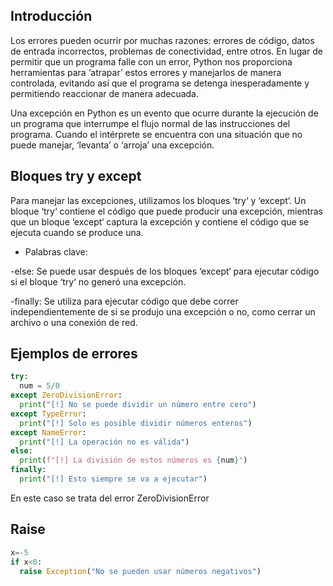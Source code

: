 ## Introducción[](#introduccion)

Los errores pueden ocurrir por muchas razones: errores de código, datos de entrada incorrectos, problemas de conectividad, entre otros. En lugar de permitir que un programa falle con un error, Python nos proporciona herramientas para ‘atrapar’ estos errores y manejarlos de manera controlada, evitando así que el programa se detenga inesperadamente y permitiendo reaccionar de manera adecuada.

Una excepción en Python es un evento que ocurre durante la ejecución de un programa que interrumpe el flujo normal de las instrucciones del programa. Cuando el intérprete se encuentra con una situación que no puede manejar, ‘levanta’ o ‘arroja’ una excepción.

## Bloques try y except[](#bloques-try-y-except)

Para manejar las excepciones, utilizamos los bloques ‘try‘ y ‘except‘. Un bloque ‘try‘ contiene el código que puede producir una excepción, mientras que un bloque ‘except‘ captura la excepción y contiene el código que se ejecuta cuando se produce una.

- Palabras clave:

-else: Se puede usar después de los bloques ‘except‘ para ejecutar código si el bloque ‘try‘ no generó una excepción.

-finally: Se utiliza para ejecutar código que debe correr independientemente de si se produjo una excepción o no, como cerrar un archivo o una conexión de red.
## Ejemplos de errores[](#ejemplos-de-errores)

```python
try:
  num = 5/0
except ZeroDivisionError:
  print("[!] No se puede dividir un número entre cero")
except TypeError:
  print("[!] Solo es posible dividir números enteros")
except NameError:
  print("[!] La operación no es válida")
else: 
  print(f"[!] La división de estos números es {num}")
finally:
  print("[!] Esto siempre se va a ejecutar")
```

En este caso se trata del error ZeroDivisionError
## Raise[](#raise)

```python
x=-5 
if x<0:
  raise Exception("No se pueden usar números negativos")
```